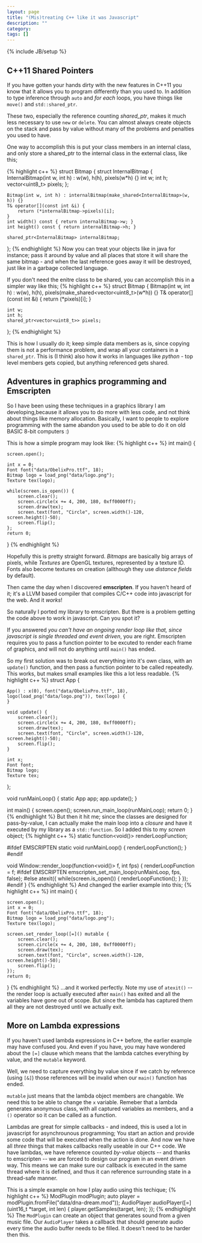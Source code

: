 ```yaml
---
layout: page
title: "(Mis)treating C++ like it was Javascript"
description: ""
category: 
tags: []
---
```

{% include JB/setup %}

C++11 Shared Pointers
---------------------
If you have gotten your hands dirty with the new features in C++11 you know that it allows you to
program differently than you used to. In addition to type inference through `auto` and *for each*
loops, you have things like `move()` and `std::shared_ptr`.

These two, especially the reference counting *shared_ptr*, makes it
much less necessary to use `new` or `delete`. You can almost always create objects on the stack and
pass by value without many of the problems and penalties you used to have.

One way to accomplish this is put your class members in an internal class, and only store
a shared_ptr to the internal class in the external class, like this;

{% highlight c++ %}
struct Bitmap {
    struct InternalBitmap {
        InternalBitmap(int w, int h) : w(w), h(h), pixels(w*h) {}
        int w;
        int h;
        vector<uint8_t> pixels;
    };

    Bitmap(int w, int h) : internalBitmap(make_shared<InternalBitmap>(w, h)) {}
    T& operator[](const int &i) { 
        return (*internalBitmap->pixels)[i];
    }
    int width() const { return internalBitmap->w; }
    int height() const { return internalBitmap->h; }

    shared_ptr<InternalBitmap> internalBitmap;
};
{% endhighlight %}
Now you can treat your objects like in java for instance; pass it around by value and all
places that store it will share the same bitmap - and when the last reference goes away
it will be destroyed, just like in a garbage collected language.

If you don't need the enitre class to be shared, you can accomplish this in a simpler way like this;
{% highlight c++ %}
struct Bitmap {
    Bitmap(int w, int h) : w(w), h(h), pixels(make_shared<vector<uint8_t>(w*h)) {}
    T& operator[](const int &i) { 
        return (*pixels)[i];
    }

    int w;
    int h;
    shared_ptr<vector<uint8_t>> pixels;
};
{% endhighlight %}

This is how I usually do it; keep simple data members as is, since
copying them is not a performance problem, and wrap all your containers in a `shared_ptr`. This is
(I think) also how it works in languages like *python* - top level members gets copied, but anything
referenced gets shared.

Adventures in graphics programming and Emscripten
------------------------------------------------------
So I have been using these techniques in a graphics library I am developing,because it allows
you to do more with less code, and not think about things like memory allocation. Basically, I
want to people to explore programming with the same abandon you used to be able to do it on
old BASIC 8-bit computers :)

This is how a simple program may look like:
{% highlight c++ %}
int main() {

    screen.open();

    int x = 0;
    Font font("data/ObelixPro.ttf", 18);
    Bitmap logo = load_png("data/logo.png");
    Texture tex(logo);

    while(screen.is_open()) {
        screen.clear();
        screen.circle(x += 4, 200, 180, 0xff0000ff);
        screen.draw(tex);
        screen.text(font, "Circle", screen.width()-120, screen.height()-50);
        screen.flip();
    };
    return 0;
}
{% endhighlight %}

Hopefully this is pretty straight forward. *Bitmaps* are basically big arrays of pixels, while *Textures* are OpenGL textures,
represented by a texture ID. Fonts also become textures on creation (allthough they use *distance fields* by default).

Then came the day when I discovered **emscripten**. If you haven't heard of it; it's a LLVM based compiler
that compiles C/C++ code into javascript for the web. And it *works*!

So naturally I ported my library to emscripten. But there is a problem getting the code above to work in javascript.
Can you spot it?

If you answered *you can't have an ongoing render loop like that, since javascript is single threaded and event driven*, 
you are right. Emscripten requires you to pass a function pointer to be excuted to render each frame of graphics, and will
not do anything until `main()` has ended.

So my first solution was to break out everything into it's own class, with an `update()` function, and then pass a function
pointer to be called repeatedly. This works, but makes small examples like this a lot less readable. 
{% highlight c++ %}
struct App {

    App() : x(0), font("data/ObelixPro.ttf", 18), logo(load_png("data/logo.png")), tex(logo) {
    }

    void update() {
        screen.clear();
        screen.circle(x += 4, 200, 180, 0xff0000ff);
        screen.draw(tex);
        screen.text(font, "Circle", screen.width()-120, screen.height()-50);
        screen.flip();
    }

    int x;
    Font font;
    Bitmap logo;
    Texture tex;
};

void runMainLoop() {
    static App app;
    app.update();
}

int main() {
    screen.open();
    screen.run_main_loop(runMainLoop);
    return 0;
}
{% endhighlight %}
But then it hit me; since the classes are designed for pass-by-value, I can
actually make the main loop into a _closure_ and have it executed by my library as a `std::function`. So I added this to my *screen*
object;
{% highlight c++ %}
static function<void()> renderLoopFunction;

#ifdef EMSCRIPTEN
static void runMainLoop() {
    renderLoopFunction();
}
#endif

void Window::render_loop(function<void()> f, int fps) {
    renderLoopFunction = f;
#ifdef EMSCRIPTEN
    emscripten_set_main_loop(runMainLoop, fps, false);
#else
    atexit([](){
        while(screen.is_open()) {
            renderLoopFunction();
        }
    });
#endif
}
{% endhighlight %}
And changed the earlier example into this;
{% highlight c++ %}
int main() {

    screen.open();
    int x = 0;
    Font font("data/ObelixPro.ttf", 18);
    Bitmap logo = load_png("data/logo.png");
    Texture tex(logo);

    screen.set_render_loop([=]() mutable {
        screen.clear();
        screen.circle(x += 4, 200, 180, 0xff0000ff);
        screen.draw(tex);
        screen.text(font, "Circle", screen.width()-120, screen.height()-50);
        screen.flip();
    });
    return 0;
}
{% endhighlight %}
...and it worked perfectly. Note my use of `atexit()` -- the render loop is actually executed after `main()` has exited and
all the variables have gone out of scope. But since the lambda has captured them all they are not destroyed until we actually exit.

More on Lambda expressions
--------------------------

If you haven't used lambda expressions in C++ before, the earlier example may have confused you. And even if you have, you may have
wondered about the `[=]` clause which means that the lambda catches everything by value, and the `mutable` keyword.

Well, we need to capture everything by value since if we catch by reference (using `[&]`) those references will be invalid when our
`main()` function has ended.

`mutable` just means that the lambda object members are changable. We need this to be able to change the `x` variable. Remeber that a
lambda generates anonymous class, with all captured variables as members, and a `()` operator so it can be called as a function.

Lambdas are great for simple callbacks - and indeed, this is used a lot in javascript for asynchrounous programming; You start an action
and provide some code that will be executed when the action is done. And now we have all *three* things that makes callbacks really useable
in our C++ code. We have lambdas, we have reference counted *by-value* objects -- and thanks to emscripten -- we are forced to design our program in an event driven way. This means we can make sure our callback is executed in the same thread where it is defined, and thus it can reference surrounding state in a thread-safe manner.

This is a simple example on how I play audio using this techique;
{% highlight c++ %}
    ModPlugin modPlugin;
    auto player = modPlugin.fromFile("data/dna-dream.mod"));
    AudioPlayer audioPlayer([=](uint16_t *target, int len) {
        player.getSamples(target, len);
    });
{% endhighlight %}
The `ModPlugin` can create an object that generates sound from a given music file.
Our `AudioPlayer` takes a callback that should generate audio every time the audio buffer needs to be filled.
It doesn't need to be harder then this.
